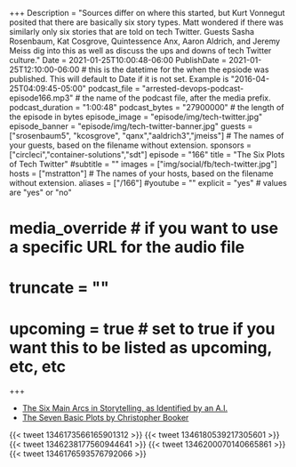 +++
Description = "Sources differ on where this started, but Kurt Vonnegut posited that there are basically six story types. Matt wondered if there was similarly only six stories that are told on tech Twitter. Guests Sasha Rosenbaum, Kat Cosgrove, Quintessence Anx, Aaron Aldrich, and Jeremy Meiss dig into this as well as discuss the ups and downs of tech Twitter culture."
Date = 2021-01-25T10:00:48-06:00
PublishDate = 2021-01-25T12:10:00-06:00 # this is the datetime for the when the epsiode was published. This will default to Date if it is not set. Example is "2016-04-25T04:09:45-05:00"
podcast_file = "arrested-devops-podcast-episode166.mp3" # the name of the podcast file, after the media prefix.
podcast_duration = "1:00:48"
podcast_bytes = "27900000" # the length of the episode in bytes
episode_image = "episode/img/tech-twitter.jpg"
episode_banner = "episode/img/tech-twitter-banner.jpg"
guests = ["srosenbaum5", "kcosgrove", "qanx","aaldrich3","jmeiss"] # The names of your guests, based on the filename without extension.
sponsors = ["circleci","container-solutions","sdt"]
episode = "166"
title = "The Six Plots of Tech Twitter"
#subtitle = ""
images = ["img/social/fb/tech-twitter.jpg"]
hosts = ["mstratton"] # The names of your hosts, based on the filename without extension.
aliases = ["/166"]
#youtube = ""
explicit = "yes" # values are "yes" or "no"
# media_override # if you want to use a specific URL for the audio file
# truncate = ""
# upcoming = true # set to true if you want this to be listed as upcoming, etc, etc
+++
- [The Six Main Arcs in Storytelling, as Identified by an A.I.](https://www.theatlantic.com/technology/archive/2016/07/the-six-main-arcs-in-storytelling-identified-by-a-computer/490733/)
- [The Seven Basic Plots by Christopher Booker](https://www.theguardian.com/books/2004/nov/21/fiction.features)

{{< tweet 1346173566165901312 >}}
{{< tweet 1346180539217305601 >}}
{{< tweet 1346238177560944641 >}}
{{< tweet 1346200070140665861 >}}
{{< tweet 1346176593576792066 >}}
